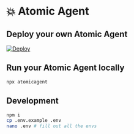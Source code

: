 # 💥 Atomic Agent

## Deploy your own Atomic Agent

[![Deploy](https://www.herokucdn.com/deploy/button.svg)](https://heroku.com/deploy)


## Run your Atomic Agent locally

```bash
npx atomicagent
```


## Development

```bash
npm i
cp .env.example .env
nano .env # fill out all the envs
```
